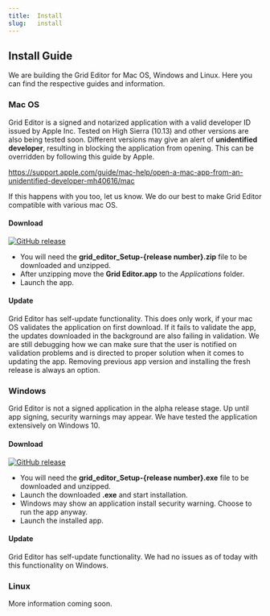 ```yaml
--- 
title:  Install
slug:   install
---
```


## Install Guide

We are building the Grid Editor for Mac OS, Windows and Linux. Here you can find the respective guides and information.

### Mac OS

Grid Editor is a signed and notarized application with a valid developer ID issued by Apple Inc. Tested on High Sierra (10.13) and other versions are also being tested soon. Different versions may give an alert of **unidentified developer**, resulting in blocking the application from opening. This can be overridden by following this guide by Apple.

 https://support.apple.com/guide/mac-help/open-a-mac-app-from-an-unidentified-developer-mh40616/mac

If this happens with you too, let us know. We do our best to make Grid Editor compatible with various mac OS. 

#### Download

[![GitHub release](https://img.shields.io/github/release/intechstudio/grid-editor)](https://github.com/intechstudio/grid-editor/releases/latest)

- You will need the **grid_editor\_Setup-\{release number}.zip** file to be downloaded and unzipped.
- After unzipping move the **Grid Editor.app** to the *Applications* folder.
- Launch the app.

#### Update

Grid Editor has self-update functionality. This does only work, if your mac OS validates the application on first download. If it fails to validate the app, the updates downloaded in the background are also failing in validation. We are still debugging how we can make sure that the user is notified on validation problems and is directed to proper solution when it comes to updating the app. Removing previous app version and installing the fresh release is always an option.

### Windows

Grid Editor is not a signed application in the alpha release stage. Up until app signing, security warnings may appear. We have tested the application extensively on Windows 10.

#### Download 

[![GitHub release](https://img.shields.io/github/release/intechstudio/grid-editor)](https://github.com/intechstudio/grid-editor/releases/latest)

- You will need the **grid_editor\_Setup-\{release number}.exe** file to be downloaded and unzipped.
- Launch the downloaded **.exe** and start installation.
- Windows may show an application install security warning. Choose to run the app anyway.
- Launch the installed app.

#### Update 

Grid Editor has self-update functionality. We had no issues as of today with this functionality on Windows.

### Linux

More information coming soon.
